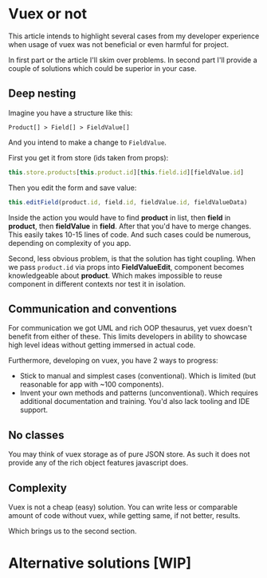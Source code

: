 # Vuex or not

This article intends to highlight several cases from my developer experience when usage of vuex was not beneficial or even harmful for project.

In first part or the article I'll skim over problems. In second part I'll provide a couple of solutions which could be superior in your case.

## Deep nesting

Imagine you have a structure like this:

```
Product[] > Field[] > FieldValue[]
```

And you intend to make a change to `FieldValue`. 

First you get it from store (ids taken from props):

```javascript
this.store.products[this.product.id][this.field.id][fieldValue.id]
```

Then you edit the form and save value:

```javascript
this.editField(product.id, field.id, fieldValue.id, fieldValueData)
```

Inside the action you would have to find **product** in list, then **field** in **product**, then **fieldValue** in **field**. After that you'd have to merge changes. This easily takes 10-15 lines of code. And such cases could be numerous, depending on complexity of you app.

Second, less obvious problem, is that the solution has tight coupling. When we pass `product.id` via props into **FieldValueEdit**, component becomes knowledgeable about **product**. Which makes impossible to reuse component in different contexts nor test it in isolation.

## Communication and conventions

For communication we got UML and rich OOP thesaurus, yet vuex doesn't benefit from either of these. This limits developers in ability to showcase high level ideas without getting immersed in actual code.

Furthermore, developing on vuex, you have 2 ways to progress:

* Stick to manual and simplest cases (conventional). Which is limited (but reasonable for app with ~100 components).
* Invent your own methods and patterns (unconventional). Which requires additional documentation and training. You'd also lack tooling and IDE support.

## No classes

You may think of vuex storage as of pure JSON store. As such it does not provide any of the rich object features javascript does. 

## Complexity

Vuex is not a cheap (easy) solution. You can write less or comparable amount of code without vuex, while getting same, if not better, results.

Which brings us to the second section.

# Alternative solutions [WIP]